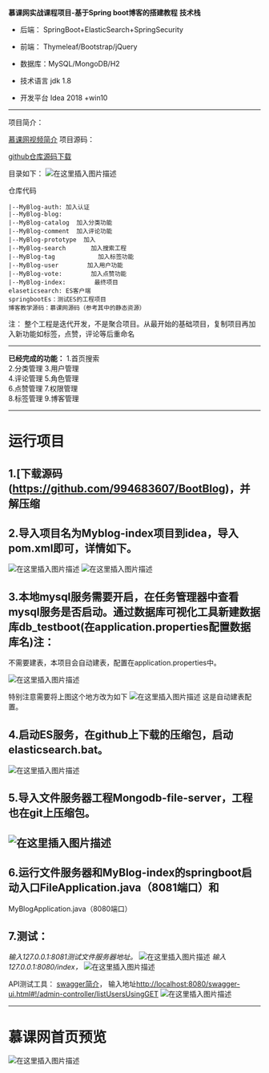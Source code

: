 **慕课网实战课程项目-基于Spring boot博客的搭建教程**
**技术栈**
 * 后端： SpringBoot+ElasticSearch+SpringSecurity

 * 前端： Thymeleaf/Bootstrap/jQuery
 * 数据库：MySQL/MongoDB/H2
 * 技术语言 jdk 1.8
 * 开发平台 Idea 2018 +win10
 ------
项目简介：

[慕课网视频简介](https://coding.imooc.com/class/125.html)
项目源码：

[github仓库源码下载](https://github.com/994683607/BootBlog)

目录如下：
![在这里插入图片描述](https://img-blog.csdnimg.cn/20181120195552456.png?x-oss-process=image/watermark,type_ZmFuZ3poZW5naGVpdGk,shadow_10,text_aHR0cHM6Ly9ibG9nLmNzZG4ubmV0L3FxXzM1MTgwOTcz,size_16,color_FFFFFF,t_70)

仓库代码

```
|--MyBlog-auth: 加入认证
|--MyBlog-blog: 
|--MyBlog-catalog  加入分类功能
|--MyBlog-comment  加入评论功能
|--MyBlog-prototype  加入
|--MyBlog-search       加入搜索工程
|--MyBlog-tag            加入标签功能
|--MyBlog-user        加入用户功能
|--MyBlog-vote:        加入点赞功能
|--MyBlog-index:        最终项目
elaseticsearch: ES客户端
springbootEs：测试ES的工程项目
博客教学源码：慕课网源码（参考其中的静态资源）
```
注： 整个工程是迭代开发，不是聚合项目。从最开始的基础项目，复制项目再加入新功能如标签，点赞，评论等后重命名

-----
**已经完成的功能：**
1.首页搜索      
2.分类管理
3.用户管理      
4.评论管理
5.角色管理      
6.点赞管理
7.权限管理     
8.标签管理
9.博客管理     

-------
#  运行项目
## 1.[下载源码(https://github.com/994683607/BootBlog)，并解压缩

## 2.导入项目名为Myblog-index项目到idea，导入pom.xml即可，详情如下。

![在这里插入图片描述](https://img-blog.csdnimg.cn/20181120200709371.png?x-oss-process=image/watermark,type_ZmFuZ3poZW5naGVpdGk,shadow_10,text_aHR0cHM6Ly9ibG9nLmNzZG4ubmV0L3FxXzM1MTgwOTcz,size_16,color_FFFFFF,t_70)
![在这里插入图片描述](https://img-blog.csdnimg.cn/20181120200728967.png?x-oss-process=image/watermark,type_ZmFuZ3poZW5naGVpdGk,shadow_10,text_aHR0cHM6Ly9ibG9nLmNzZG4ubmV0L3FxXzM1MTgwOTcz,size_16,color_FFFFFF,t_70)

## 3.本地mysql服务需要开启，在任务管理器中查看mysql服务是否启动。通过数据库可视化工具新建数据库db_testboot(在application.properties配置数据库名)注：
不需要建表，本项目会自动建表，配置在application.properties中。

![在这里插入图片描述](https://img-blog.csdnimg.cn/20181120201023662.png)

特别注意需要将上图这个地方改为如下
![在这里插入图片描述](https://img-blog.csdnimg.cn/20181120201119423.png)
这是自动建表配置。
## 4.启动ES服务，在github上下载的压缩包，启动elasticsearch.bat。
![在这里插入图片描述](https://img-blog.csdnimg.cn/20181120201219767.png?x-oss-process=image/watermark,type_ZmFuZ3poZW5naGVpdGk,shadow_10,text_aHR0cHM6Ly9ibG9nLmNzZG4ubmV0L3FxXzM1MTgwOTcz,size_16,color_FFFFFF,t_70)

## 5.导入文件服务器工程Mongodb-file-server，工程也在git上压缩包。
![在这里插入图片描述](https://img-blog.csdnimg.cn/20181120201319813.png)
------
## 6.运行文件服务器和MyBlog-index的springboot启动入口FileApplication.java（8081端口）和
MyBlogApplication.java（8080端口）
## 7.测试：
*输入127.0.0.1:8081测试文件服务器地址。*
![在这里插入图片描述](https://img-blog.csdnimg.cn/20181120201823452.png?x-oss-process=image/watermark,type_ZmFuZ3poZW5naGVpdGk,shadow_10,text_aHR0cHM6Ly9ibG9nLmNzZG4ubmV0L3FxXzM1MTgwOTcz,size_16,color_FFFFFF,t_70)
*输入127.0.0.1:8080/index，*
![在这里插入图片描述](https://img-blog.csdnimg.cn/201811202028369.png?x-oss-process=image/watermark,type_ZmFuZ3poZW5naGVpdGk,shadow_10,text_aHR0cHM6Ly9ibG9nLmNzZG4ubmV0L3FxXzM1MTgwOTcz,size_16,color_FFFFFF,t_70)

API测试工具：
[swagger简介](https://blog.csdn.net/qq_35180973/article/details/84191759)，
输入地址[http://localhost:8080/swagger-ui.html#!/admin-controller/listUsersUsingGET](http://localhost:8080/swagger-ui.html#!/admin-controller/listUsersUsingGET)
![在这里插入图片描述](https://img-blog.csdnimg.cn/20181120203048824.png?x-oss-process=image/watermark,type_ZmFuZ3poZW5naGVpdGk,shadow_10,text_aHR0cHM6Ly9ibG9nLmNzZG4ubmV0L3FxXzM1MTgwOTcz,size_16,color_FFFFFF,t_70)


-----

# 慕课网首页预览              
![在这里插入图片描述](https://img-blog.csdnimg.cn/20181120200138673.png?x-oss-process=image/watermark,type_ZmFuZ3poZW5naGVpdGk,shadow_10,text_aHR0cHM6Ly9ibG9nLmNzZG4ubmV0L3FxXzM1MTgwOTcz,size_16,color_FFFFFF,t_70)
